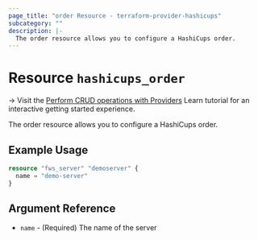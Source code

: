 ```yaml
---
page_title: "order Resource - terraform-provider-hashicups"
subcategory: ""
description: |-
  The order resource allows you to configure a HashiCups order.
---
```


# Resource `hashicups_order`

-> Visit the [Perform CRUD operations with Providers](https://learn.hashicorp.com/tutorials/terraform/provider-use?in=terraform/providers&utm_source=WEBSITE&utm_medium=WEB_IO&utm_offer=ARTICLE_PAGE&utm_content=DOCS) Learn tutorial for an interactive getting started experience.

The order resource allows you to configure a HashiCups order.

## Example Usage

```terraform
resource "fws_server" "demoserver" {
  name = "demo-server"
}
```

## Argument Reference

- `name` - (Required) The name of the server
